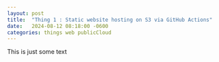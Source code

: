 ```yaml
---
layout: post
title:  "Thing 1 : Static website hosting on S3 via GitHub Actions"
date:   2024-08-12 08:18:00 -0600
categories: things web publicCloud
---
```

This is just some text